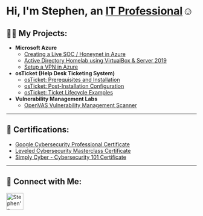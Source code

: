 <h1>Hi, I'm Stephen, an <a href="https://www.linkedin.com/in/stephenabner/">IT Professional</a>☺</h1> 

<h2>👨‍💻 My Projects:</h2>

- <b>Microsoft Azure</b>
  - [Creating a Live SOC / Honeynet in Azure](https://github.com/steveabner/Cloud-SOC)
  - [Active Directory Homelab using VirtualBox & Server 2019](https://github.com/steveabner/S2016-Helpdesk/tree/main)
  - [Setup a VPN in Azure](https://github.com/steveabner/azure-vpn)
- <b>osTicket (Help Desk Ticketing System)</b>
  - [osTicket: Prerequisites and Installation](https://github.com/steveabner/osticket-prereqs)
  - [osTicket: Post-Installation Configuration](https://github.com/steveabner/post-install-config)
  - [osTicket: Ticket Lifecycle Examples](https://github.com/steveabner/ticket-lifecycle)
- <b>Vulnerability Management Labs</b>
  - [OpenVAS Vulnerability Management Scanner](https://github.com/steveabner/Vulnerability-Management)

---

## 📃 Certifications:
- [Google Cybersecurity Professional Certificate](https://www.coursera.org/account/accomplishments/specialization/F2H3SA6KQJB5)
- [Leveled Cybersecurity Masterclass Certificate](https://app.kajabi.com/certificates/27bce230)
- [Simply Cyber - Cybersecurity 101 Certificate](https://github.com/steveabner/Certificates)

---

## 🤳 Connect with Me:
[<img align="left" alt="Stephen's LinkedIn" width="45px" src="https://img.icons8.com/glyph-neue/64/228BE6/linkedin.png" />](https://www.linkedin.com/in/stephenabner/)

